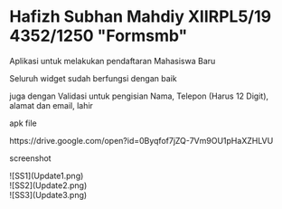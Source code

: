 # Hafizh Subhan Mahdiy XIIRPL5/19 4352/1250 "Formsmb"
<p>Aplikasi untuk melakukan pendaftaran Mahasiswa Baru</p>
<p>Seluruh widget sudah berfungsi dengan baik</p>
<p>juga dengan Validasi untuk pengisian Nama, Telepon (Harus 12 Digit), alamat dan email, lahir</p>

<p>apk file</p>
https://drive.google.com/open?id=0Byqfof7jZQ-7Vm9OU1pHaXZHLVU

<p>screenshot</p>
 ![SS1](Update1.png)
 <br>
 ![SS2](Update2.png)
 <br>
 ![SS3](Update3.png)



